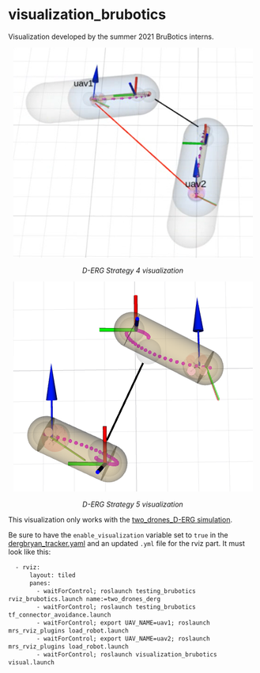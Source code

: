 # visualization_brubotics
Visualization developed by the summer 2021 BruBotics interns.

<p align="center">
  <img width="485" height="424" src="https://github.com/mrs-brubotics/visualization_brubotics/blob/main/.fig/derg4.png">
</p>
<p align="center">
  <em>D-ERG Strategy 4 visualization</em>
</p>

<p align="center">
  <img width="485" height="424" src="https://github.com/mrs-brubotics/visualization_brubotics/blob/main/.fig/derg5.png">
</p>
<p align="center">
  <em>D-ERG Strategy 5 visualization</em>
</p>

This visualization only works with the [two_drones_D-ERG simulation](https://github.com/mrs-brubotics/testing_brubotics/tree/master/tmux_scripts/bryan/two_drones_D-ERG).

Be sure to have the `enable_visualization` variable set to `true` in the [dergbryan_tracker.yaml](https://github.com/mrs-brubotics/trackers_brubotics/blob/master/config/default/dergbryan_tracker.yaml) and an updated ```.yml``` file for the rviz part.
It must look like this:
```
  - rviz:
      layout: tiled
      panes:
        - waitForControl; roslaunch testing_brubotics rviz_brubotics.launch name:=two_drones_derg
        - waitForControl; roslaunch testing_brubotics tf_connector_avoidance.launch 
        - waitForControl; export UAV_NAME=uav1; roslaunch mrs_rviz_plugins load_robot.launch
        - waitForControl; export UAV_NAME=uav2; roslaunch mrs_rviz_plugins load_robot.launch
        - waitForControl; roslaunch visualization_brubotics visual.launch
```
